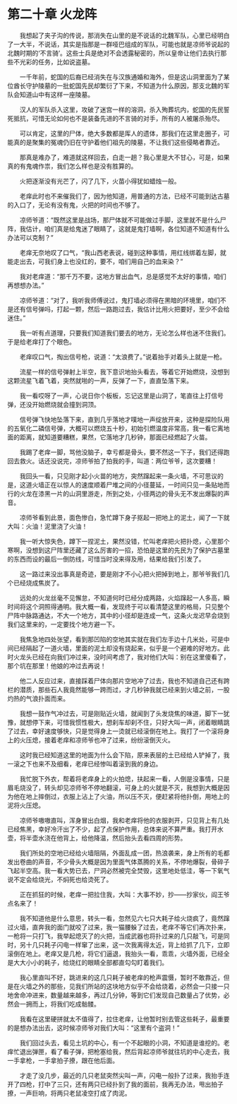 # 第二十章 火龙阵


　　我想起了夹子沟的传说，那消失在山里的是不说话的北魏军队，心里已经明白了一大半，不说话，其实是指那是一群哑巴组成的军队，可能也就是凉师爷说起的北魏时期的‘不言骑’。这些士兵是绝对不会透露秘密的，所以皇帝让他们去执行那些不光彩的任务，比如说盗墓。

　　一千年前，蛇国的后裔已经消失在与汉族通婚和海外，但是这山洞里面为了某位酋长守护陵墓的一批蛇国先民却繁衍了下来，不知道为什么原因，那支北魏的军队会知道山中有这样一座陵墓。

　　汉人的军队杀入这里，攻破了迷宫一样的溶洞，杀入殉葬坑内，蛇国的先民誓死抵抗，可惜无论如何也不是装备先进的不言骑的对手，所有的人被屠杀殆尽。

　　可以肯定，这里的尸体，绝大多数都是厍人的遗体，那我们在这里走圈子，可能真的是聚集的冤魂仍旧在守护着他们祖先的陵墓，不让我们这些侵略者靠近。

　　那真是难办了，难道就这样回去，白走一趟？我心里是大不甘心，可是，如果真的有鬼魂作祟，我们怎么样也是没有胜算的。

　　火把逐渐没有光芒了，闪了几下，火苗小得犹如蜡烛一般。

　　老痒此时也不来催我们了，因为他知道，用普通的方法，已经不可能到达古墓的入口了，无论有没有鬼，火把的时间也不够了。

　　凉师爷道：“既然这里是战场，那尸体就不可能做过手脚，这里就不是什么尸阵，我估计，咱们真是给鬼迷了眼睛了，这就是鬼打墙啊，各位知道不知道有什么办法可以克制？”

　　老痒无奈地叹了口气，“我山西老表说，碰到这种事情，用红线绑着左脚，就能走出去，可我们身上也没红的，要不，咱们用自己的血来染？”

　　我对老痒道：“那千万不要，这地方冒出血气，总是感觉不太好的事情，咱们再想想办法。”

　　凉师爷道：“对了，我听我师傅说过，鬼打墙必须得在黑暗的环境里，咱们不是还有信号弹吗，打起一颗，然后一路跑过去，我估计比用火把要好，至少不会给迷住。”

　　我一听有点道理，只要我们知道我们要去的地方，无论怎么样也迷不住我们。于是给老痒打了个眼色。

　　老痒叹口气，掏出信号枪，说道：“太浪费了。”说着抬手对着头上就是一枪。

　　流星一样的信号弹射上半空，我下意识地抬头看去，等着它开始燃烧，没想到这颗流星飞着飞着，突然就啪的一声，反弹了一下，直直坠落下来。

　　我一看哎呀了一声，心说日你个板板，忘记这里是山洞了，笔直往上打信号弹，还没开始燃烧就会撞到洞顶。

　　信号弹飞快地坠落下来，直到几乎落地才噗地一声绽放开来，这种是探险队用的五氧化二磷信号弹，大概可以燃烧五十秒，初始引燃温度非常高，我一看它离地面的距离，就知道要糟糕，果然，它落地才几秒钟，那面已经燃起了火苗。

　　我踢了老痒一脚，骂他没脑子，幸亏都是骨头，要不然这一下子，我们还得跑回去救火。话还没说完，凉师爷拍了拍我的手，叫道：两位爷爷，这次要糟！

　　我回头一看，只见刚才起小火苗的地方，突然蹿起来一条火墙，不可思议的是，这道火墙正在以惊人的速度顺着尸堆之间的小径蔓延，一时间只见一条贴地而行的火龙在漆黑一片的山洞里游走，所到之处，小径两边的骨头无不发出爆裂的声音。

　　凉师爷看到此景，面色惨白，急忙蹲下身子抠起一把地上的泥土，闻了一下就大叫：火油！泥里浇了火油！

　　我一听大惊失色，蹲下一捏泥土，果然没错，忙叫老痒把火把扑熄，心里那个寒啊，没想到这尸阵里还藏了这么厉害的一招，恐怕是这里的先民为了保护古墓里的东西而设的最后一倒防线，可惜当时没来得及用，结果给我们引发了。

　　这一路过来没出事真是奇迹，要是刚才不小心把火把掉到地上，那爷爷我们几个已经烧成焦炭了。

　　远处的火龙丝毫不见懈怠，不知道何时已经分成两路，火焰蹿起一人多高，瞬时间将这个洞照得通明。我大概一看，发现终于可以看清楚这里的格局，只见整个尸阵中脉路通达，不大一个地方，其中的小径却是连成一气，这条火龙迟早会烧到我们这里来的，一定要找个地方避一下。

　　我焦急地四处张望，看到那凹陷的空地其实就在我们左手边十几米处，可是中间已经隔起了一道火墙，里面的泥土却没有烧起来，似乎是一个避难的好地方。此时火龙头已经在向我们冲过来，没时间考虑了，我对他们大叫：别在这里傻看了，那个坑在那里！他娘的冲过去再说！

　　他二人反应过来，直接踩着尸体向那片空地冲了过去，我也不知道自己还有跨栏的潜质，那些石人我竟然能够一跨而过，才几秒钟我就已经来到火墙之前，一股灼热的气浪扑面而来。

　　我想一鼓作气冲过去，可是刚贴近火墙，就闻到了头发烧焦的味道，脚下一犹豫，就想停下来，可惜我惯性极大，想刹车却刹不住，只好大叫一声，闭着眼睛跳了过去，幸好速度够快，只是觉得身上一烫就已经滚倒在地上。我打了一个滚将身上的火压熄，接着老痒和凉师爷也冲了过来，纷纷滚倒灭火。

　　这时我已经知道这里的地面为什么会下陷，原来表层的土已经给人铲掉了，我一滚之下也来不及细看，老痒已经惨叫着滚到我的身边。

　　我忙脱下外衣，帮着将老痒身上的火拍熄，扶起来一看，人倒是没事情，只是眉毛烧没了，转头却见凉师爷不停地翻滚，可身上的火就是不灭，我想到大概是因为他在地上摔倒过，衣服上沾上了火油，所以压不灭，便赶紧将他扑倒，用地上的泥将火压熄。

　　凉师爷嗷嗷直叫，浑身冒出白烟，我和老痒将他的衣服剥开，只见背上有几处已经焦黑，幸好冷汗出了不少，起了点保护作用，总体来说不算严重。我打开水壶，将半壶水浇在他背上，给他降温，然后抬头去看四周的形势。

　　我们所处的空地已经给火墙阻隔，外面乱成一团，热浪袭来，身上所有的毛都发出卷曲的声音，不少骨头大概是因为里面气体蒸腾的关系，不停地爆裂，骨碎子飞起半空高。我一看大势已去，尸洞必然被完全焚毁，这里地处低洼，等一下氧气说不定会给烧光，不焖死也给烫死了。

　　正在抓狂的时候，老痒一把拉住我，大叫：大事不妙，抄——抄家伙，阎王爷点名来了！

　　我不知道他是什么意思，转头一看，忽然见六七只大耗子给火烧疯了，竟然蹿过火墙，直奔我的面门就咬了过来，我一猫腰躲了过去，老痒不等它们再次扑来，一枪将一只打飞，我举起熄灭了的火把，当成武器也将扑过来的几只敲飞，可是同时，另十几只耗子闪电一样窜了出来，这一次我离得太近，背上给抓了几下，立即滚倒在地上。老痒又是几枪，将它们逼退，我抬头一看，乖乖，火墙外面，已经全是大大小小的耗子，给烧红的眼睛全部都直勾勾盯着我们。

　　我心里直叫不好，跳进来的这几只耗子被老痒的枪声震慑，暂时不敢靠近，但是在火墙之外的那些，见我们所站的这块地方似乎不会给烧着，必然会一只接一只地舍命冲进来，数量越来越多，再过几分钟，等到它们发现自己数量占了优势，必然会一拥而上，将我们吃成骷髅。

　　我看在这里硬拼就太不值得了，拉住老痒，让他暂时别去管这些耗子，最重要的是想办法出去，这时候凉师爷对我们大叫：“这里有个盗洞！”

　　我们回过头去，看见土坑的中心，有一个不起眼的小洞，不知道是谁挖的。老痒忙退出弹匣，看了看子弹，把枪塞给我，然后背起凉师爷就往坑的中心走去，我一手拿枪，一手拿拍子撩，跟在他后面。

　　才走了没几步，最近的几只老鼠突然尖叫一声，闪电一般扑了过来，我抬手连开了四枪，打中了三只，还有两只已经扑到了我的面前，我再无办法，甩出拍子撩，一声巨响，将两只老鼠凌空打成了肉泥。

